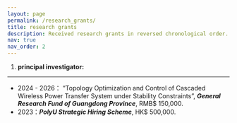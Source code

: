 ```yaml
---
layout: page
permalink: /research_grants/
title: research grants
description: Received research grants in reversed chronological order. 
nav: true
nav_order: 2
---
```


1. **principal investigator:**
***
* 2024 - 2026： “Topology Optimization and Control of Cascaded Wireless Power Transfer System under Stability Constraints”, _**General Research Fund of Guangdong Province**_, RMB$ 150,000.
* 2023：_**PolyU Strategic Hiring Scheme**_, HK$ 500,000. 
